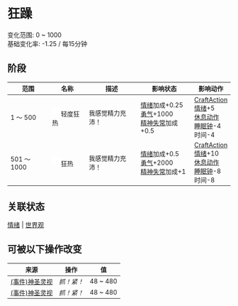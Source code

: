 # 狂躁  
变化范围: 0 ~ 1000  
基础变化率: -1.25 / 每15分钟  
## 阶段  
范围  |  名称  |  描述  |  影响状态  |  影响动作  
----  |  ----  |  ----  |  ----  |  ----  
1 ～ 500  |  <img decoding="async" src="Sprite/GodState.png" style="width:20px;">轻度狂热  |  我感觉精力充沛！  |  [情绪](Morale.md)加成+0.25<br>[勇气](Courage.md)+1000<br>[精神失常](MindState.md)加成+0.5  |  [CraftAction](CraftAction.md)<br>[情绪](Morale.md)+5<br>[休息动作](SleepAction.md)<br>[睡眠钟](SleepClock.md)-4<br>时间-4  
501 ～ 1000  |  <img decoding="async" src="Sprite/GodState.png" style="width:20px;">狂热  |  我感觉精力充沛！  |  [情绪](Morale.md)加成+0.5<br>[勇气](Courage.md)+2000<br>[精神失常](MindState.md)加成+1  |  [CraftAction](CraftAction.md)<br>[情绪](Morale.md)+10<br>[休息动作](SleepAction.md)<br>[睡眠钟](SleepClock.md)-8<br>时间-8  
## 关联状态  
[情绪](Morale.md)  |  [世界观](Structure.md)  
## 可被以下操作改变  
来源  |  操作  |  值  
----  |  ----  |  ----  
[(事件)神圣灵视](Event_GodExperience1g.md)  |  <i>抓！紧！</i>  |  48 ~ 480  
[(事件)神圣灵视](Event_HuntedExperience1g.md)  |  <i>抓！紧！</i>  |  48 ~ 480  
